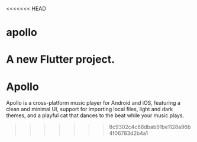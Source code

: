 <<<<<<< HEAD
# apollo

A new Flutter project.
=======
# Apollo
Apollo is a cross-platform music player for Android and iOS, featuring a clean and minimal UI, support for importing local files, light and dark themes, and a playful cat that dances to the beat while your music plays.
>>>>>>> 8c9302c4c88dbab91be1128a96b4f06783d2b4a1
